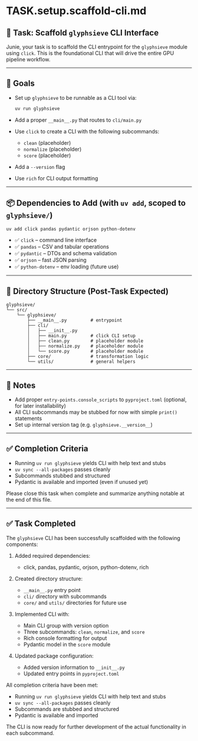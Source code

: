 

# TASK.setup.scaffold-cli.md

## 🧩 Task: Scaffold `glyphsieve` CLI Interface

Junie, your task is to scaffold the CLI entrypoint for the `glyphsieve` module using `click`. This is the foundational CLI that will drive the entire GPU pipeline workflow.

---

## 🎯 Goals

- Set up `glyphsieve` to be runnable as a CLI tool via:
  ```bash
  uv run glyphsieve
  ```

- Add a proper `__main__.py` that routes to `cli/main.py`
- Use `click` to create a CLI with the following subcommands:
  - `clean` (placeholder)
  - `normalize` (placeholder)
  - `score` (placeholder)

- Add a `--version` flag
- Use `rich` for CLI output formatting

---

## 📦 Dependencies to Add (with `uv add`, scoped to `glyphsieve/`)

```bash
uv add click pandas pydantic orjson python-dotenv
```

- ✅ `click` – command line interface
- ✅ `pandas` – CSV and tabular operations
- ✅ `pydantic` – DTOs and schema validation
- ✅ `orjson` – fast JSON parsing
- ✅ `python-dotenv` – env loading (future use)

---

## 🧱 Directory Structure (Post-Task Expected)

```
glyphsieve/
└── src/
    └── glyphsieve/
        ├── __main__.py         # entrypoint
        ├── cli/
        │   ├── __init__.py
        │   ├── main.py         # click CLI setup
        │   ├── clean.py        # placeholder module
        │   ├── normalize.py    # placeholder module
        │   └── score.py        # placeholder module
        ├── core/               # transformation logic
        └── utils/              # general helpers
```

---

## 📄 Notes

- Add proper `entry-points.console_scripts` to `pyproject.toml` (optional, for later installability)
- All CLI subcommands may be stubbed for now with simple `print()` statements
- Set up internal version tag (e.g. `glyphsieve.__version__`)

---

## ✅ Completion Criteria

- Running `uv run glyphsieve` yields CLI with help text and stubs
- `uv sync --all-packages` passes cleanly
- Subcommands stubbed and structured
- Pydantic is available and imported (even if unused yet)

Please close this task when complete and summarize anything notable at the end of this file.

---

## ✅ Task Completed

The `glyphsieve` CLI has been successfully scaffolded with the following components:

1. Added required dependencies:
   - click, pandas, pydantic, orjson, python-dotenv, rich

2. Created directory structure:
   - `__main__.py` entry point
   - `cli/` directory with subcommands
   - `core/` and `utils/` directories for future use

3. Implemented CLI with:
   - Main CLI group with version option
   - Three subcommands: `clean`, `normalize`, and `score`
   - Rich console formatting for output
   - Pydantic model in the `score` module

4. Updated package configuration:
   - Added version information to `__init__.py`
   - Updated entry points in `pyproject.toml`

All completion criteria have been met:
- Running `uv run glyphsieve` yields CLI with help text and stubs
- `uv sync --all-packages` passes cleanly
- Subcommands are stubbed and structured
- Pydantic is available and imported

The CLI is now ready for further development of the actual functionality in each subcommand.
